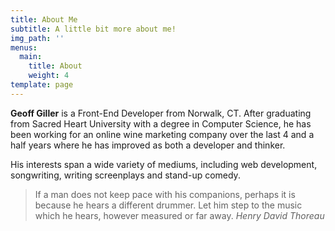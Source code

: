 ```yaml
---
title: About Me
subtitle: A little bit more about me!
img_path: ''
menus:
  main:
    title: About
    weight: 4
template: page
---
```

**Geoff Giller** is a Front-End Developer from Norwalk, CT. After graduating from Sacred Heart University with a degree in Computer Science, he has been working for an online wine marketing company over the last 4 and a half years where he has improved as both a developer and thinker.

His interests span a wide variety of mediums, including web development, songwriting, writing screenplays and stand-up comedy.

> If a man does not keep pace with his companions, perhaps it is because he hears a different drummer. Let him step to the music which he hears, however measured or far away. <cite>Henry David Thoreau</cite>
